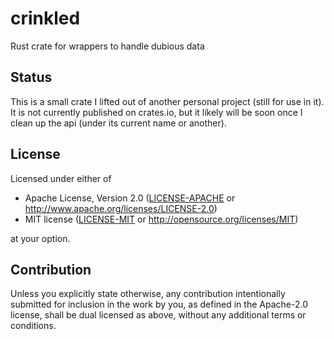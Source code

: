 # crinkled
Rust crate for wrappers to handle dubious data

## Status
This is a small crate I lifted out of another personal project (still for use in it).
It is not currently published on crates.io, but it likely will be soon once I clean up 
the api (under its current name or another).

## License

Licensed under either of

 * Apache License, Version 2.0
   ([LICENSE-APACHE](LICENSE-APACHE) or http://www.apache.org/licenses/LICENSE-2.0)
 * MIT license
   ([LICENSE-MIT](LICENSE-MIT) or http://opensource.org/licenses/MIT)

at your option.

## Contribution

Unless you explicitly state otherwise, any contribution intentionally submitted
for inclusion in the work by you, as defined in the Apache-2.0 license, shall be
dual licensed as above, without any additional terms or conditions.